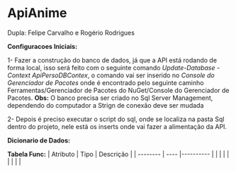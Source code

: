 # ApiAnime
Dupla: Felipe Carvalho e Rogério Rodrigues

**Configuracoes Iniciais:**

1- Fazer a construção do banco de dados, já que a API está rodando de forma local, isso será feito com o seguinte comando *Update-Database -Context ApiPersoDBContex*, o comando vai ser inserido no *Console do Gerenciador de Pacotes* onde é encontrado pelo seguinte caminho Ferramentas/Gerenciador de Pacotes do NuGet/Console do Gerenciador de Pacotes. **Obs:** O banco precisa ser criado no Sql Server Management, dependendo do computador a Strign de conexão deve ser mudada

2- Depois é preciso executar o script do sql, onde se localiza na pasta Sql dentro do projeto, nele está os inserts onde vai fazer a alimentação da API.

**Dicionario de Dados:**

**Tabela Func:**
| Atributo | Tipo | Descrição |
| -------- | ---- |---------- |
|  |  |  |
|  |  |  |

